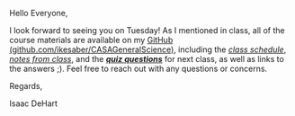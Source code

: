 Hello Everyone,

I look forward to seeing you on Tuesday! As I mentioned in class, all of the course materials are available on my [GitHub (github.com/ikesaber/CASAGeneralScience)](https://github.com/ikesaber/CASAGeneralScience), including the [*class schedule*](https://github.com/ikesaber/CASAGeneralScience/blob/main/Schedule.md), [*notes from class*](https://github.com/ikesaber/CASAGeneralScience/blob/main/Class1Notes.md), and the [***quiz questions***](https://github.com/ikesaber/CASAGeneralScience/blob/main/Class2Quiz.md) for next class, as well as links to the answers ;). Feel free to reach out with any questions or concerns.

Regards,

Isaac DeHart
